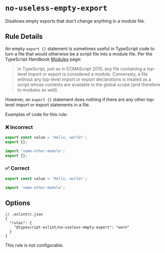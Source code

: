 # `no-useless-empty-export`

Disallows empty exports that don't change anything in a module file.

## Rule Details

An empty `export {}` statement is sometimes useful in TypeScript code to turn a file that would otherwise be a script file into a module file.
Per the TypeScript Handbook [Modules](https://www.typescriptlang.org/docs/handbook/modules.html) page:

> In TypeScript, just as in ECMAScript 2015, any file containing a top-level import or export is considered a module.
> Conversely, a file without any top-level import or export declarations is treated as a script whose contents are available in the global scope (and therefore to modules as well).

However, an `export {}` statement does nothing if there are any other top-level import or export statements in a file.

Examples of code for this rule:

<!--tabs-->

### ❌ Incorrect

```ts
export const value = 'Hello, world!';
export {};
```

```ts
import 'some-other-module';
export {};
```

### ✅ Correct

```ts
export const value = 'Hello, world!';
```

```ts
import 'some-other-module';
```

## Options

```jsonc
// .eslintrc.json
{
  "rules": {
    "@typescript-eslint/no-useless-empty-export": "warn"
  }
}
```

This rule is not configurable.
